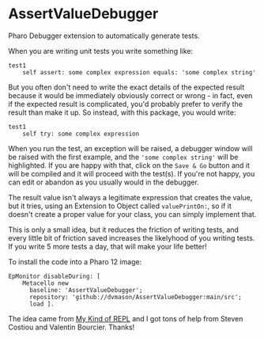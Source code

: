 # AssertValueDebugger
Pharo Debugger extension to automatically generate tests.

When you are writing unit tests you write something like:
```smalltalk
test1
    self assert: some complex expression equals: 'some complex string'
```
But you often don't need to write the exact details of the expected result because it would be immediately obviously correct or wrong - in fact, even if the expected result is complicated, you'd probably prefer to verify the result than make it up. So instead, with this package, you would write:
```smalltalk
test1
    self try: some complex expression
```

When you run the test, an exception will be raised, a debugger window will be raised with the first example, and the `'some complex string'` will be highlighted. If you are happy with that, click on the `Save & Go` button and it will be compiled and it will proceed with the test(s). If you're not happy, you can edit or abandon as you usually would in the debugger.

The result value isn't always a legitimate expression that creates the value, but it tries, using an Extension to Object called `valuePrintOn:`, so if it doesn't create a proper value for your class, you can simply implement that.

This is only a small idea, but it reduces the friction of writing tests, and every little bit of friction saved increases the likelyhood of you writing tests. If you write 5 more tests a day, that will make your life better!

To install the code into a Pharo 12 image:
```smalltalk
EpMonitor disableDuring: [ 
    Metacello new
      baseline: 'AssertValueDebugger';
      repository: 'github://dvmason/AssertValueDebugger:main/src';
      load ].
```

The idea came from [My Kind of REPL](https://ianthehenry.com/posts/my-kind-of-repl/) and I got tons of help from Steven Costiou and Valentin Bourcier. Thanks!
